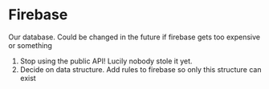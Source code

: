 # Firebase

Our database. Could be changed in the future if firebase gets too expensive or something

1. Stop using the public API! Lucily nobody stole it yet.
2. Decide on data structure. Add rules to firebase so only this structure can exist
